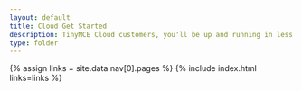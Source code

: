 ```yaml
---
layout: default
title: Cloud Get Started
description: TinyMCE Cloud customers, you'll be up and running in less than 5 minutes.
type: folder
---
```


{% assign links = site.data.nav[0].pages %}
{% include index.html links=links %}
